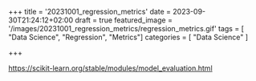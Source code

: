 +++
title = '20231001_regression_metrics'
date = 2023-09-30T21:24:12+02:00
draft = true
featured_image = '/images/20231001_regression_metrics/regression_metrics.gif'
tags = [ "Data Science", "Regression", "Metrics"]
categories = [ "Data Science" ]

+++

https://scikit-learn.org/stable/modules/model_evaluation.html
